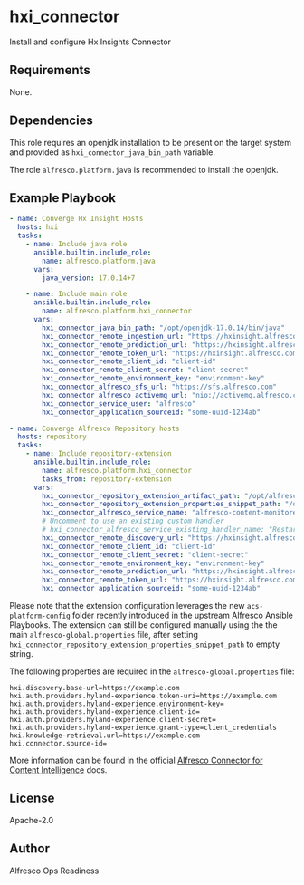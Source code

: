 # hxi_connector

Install and configure Hx Insights Connector

## Requirements

None.

## Dependencies

This role requires an openjdk installation to be present on the target system
and provided as `hxi_connector_java_bin_path` variable.

The role `alfresco.platform.java` is recommended to install the openjdk.

## Example Playbook

```yaml
- name: Converge Hx Insight Hosts
  hosts: hxi
  tasks:
    - name: Include java role
      ansible.builtin.include_role:
        name: alfresco.platform.java
      vars:
        java_version: 17.0.14+7

    - name: Include main role
      ansible.builtin.include_role:
        name: alfresco.platform.hxi_connector
      vars:
        hxi_connector_java_bin_path: "/opt/openjdk-17.0.14/bin/java"
        hxi_connector_remote_ingestion_url: "https://hxinsight.alfresco.com/ingestion"
        hxi_connector_remote_prediction_url: "https://hxinsight.alfresco.com/predictions"
        hxi_connector_remote_token_url: "https://hxinsight.alfresco.com/token"
        hxi_connector_remote_client_id: "client-id"
        hxi_connector_remote_client_secret: "client-secret"
        hxi_connector_remote_environment_key: "environment-key"
        hxi_connector_alfresco_sfs_url: "https://sfs.alfresco.com"
        hxi_connector_alfresco_activemq_url: "nio://activemq.alfresco.com:61616"
        hxi_connector_service_user: "alfresco"
        hxi_connector_application_sourceid: "some-uuid-1234ab"

- name: Converge Alfresco Repository hosts
  hosts: repository
  tasks:
    - name: Include repository-extension
      ansible.builtin.include_role:
        name: alfresco.platform.hxi_connector
        tasks_from: repository-extension
      vars:
        hxi_connector_repository_extension_artifact_path: "/opt/alfresco/content-services-25.1/modules/acs-platform/hxi-repository-extension.jar"
        hxi_connector_repository_extension_properties_snippet_path: "/opt/alfresco/content-services-25.1/modules/acs-platform-config/alfresco/module/alfresco-hxinsight-connector-hxinsight-extension/alfresco-global.properties"
        hxi_connector_alfresco_service_name: "alfresco-content-monitored-startup" # set to empty string to disable automatic restart
        # Uncomment to use an existing custom handler
        # hxi_connector_alfresco_service_existing_handler_name: "Restart alfresco-content"
        hxi_connector_remote_discovery_url: "https://hxinsight.alfresco.com/discovery"
        hxi_connector_remote_client_id: "client-id"
        hxi_connector_remote_client_secret: "client-secret"
        hxi_connector_remote_environment_key: "environment-key"
        hxi_connector_remote_prediction_url: "https://hxinsight.alfresco.com/predictions"
        hxi_connector_remote_token_url: "https://hxinsight.alfresco.com/token"
        hxi_connector_application_sourceid: "some-uuid-1234ab"
```

Please note that the extension configuration leverages the new
`acs-platform-config` folder recently introduced in the upstream Alfresco
Ansible Playbooks. The extension can still be configured manually using the the
main `alfresco-global.properties` file, after setting
`hxi_connector_repository_extension_properties_snippet_path` to empty string.

The following properties are required in the `alfresco-global.properties` file:

```properties
hxi.discovery.base-url=https://example.com
hxi.auth.providers.hyland-experience.token-uri=https://example.com
hxi.auth.providers.hyland-experience.environment-key=
hxi.auth.providers.hyland-experience.client-id=
hxi.auth.providers.hyland-experience.client-secret=
hxi.auth.providers.hyland-experience.grant-type=client_credentials
hxi.knowledge-retrieval.url=https://example.com
hxi.connector.source-id=
```

More information can be found in the official [Alfresco Connector for Content Intelligence](https://support.hyland.com/r/Content-Innovation-Cloud/Alfresco-Connector-for-Content-Intelligence/1.0/Alfresco-Connector-for-Content-Intelligence/Documentation-Notice) docs.

## License

Apache-2.0

## Author

Alfresco Ops Readiness
